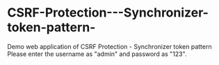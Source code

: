 # CSRF-Protection---Synchronizer-token-pattern-
Demo web application of CSRF Protection - Synchronizer token pattern 
Please enter the username as "admin" and password as "123".
